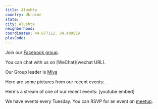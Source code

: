 ```yaml
---
title: Alushta
country: Ukraine
state: 
city: Alushta
neighborhood: 
coordinates: 44.677112, 34.409539
plusCode:
---
```

Join our [Facebook group](https://www.facebook.com/groups/free.code.camp.alushta).

You can chat with us on [WeChat](wechat URL).

Our Group leader is [Miya](freecodecamp.org/miya)

Here are some pictures from our recent events:
![]().

Here's a stream of one of our recent events:
[youtube embed]

We have events every Tuesday. You can RSVP for an event on [meetup](meetupurl).
